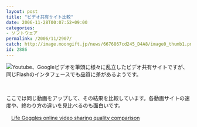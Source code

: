 ```yaml
---
layout: post
title: "ビデオ共有サイト比較"
date: 2006-11-28T00:07:52+09:00
categories:
- ソフトウェア
permalink: /2006/11/2907/
catch: http://image.moongift.jp/news/6676867cd245_D4A8/image0_thumb1.png
id: 2886
---
```

[![](http://image.moongift.jp/news/6676867cd245_D4A8/image0_thumb1.png)](http://image.moongift.jp/news/6676867cd245_D4A8/image03.png)Youtube、Googleビデオを筆頭に様々に乱立したビデオ共有サイトですが、同じFlashのインタフェースでも品質に差があるようです。

 

&nbsp;

 

ここでは同じ動画をアップして、その結果を比較しています。各動画サイトの速度や、終わり方の違いを見比べるのも面白いです。

 

　[Life Goggles online video sharing quality comparison](http://www.lifegoggles.com/online_video_comparison.html)

